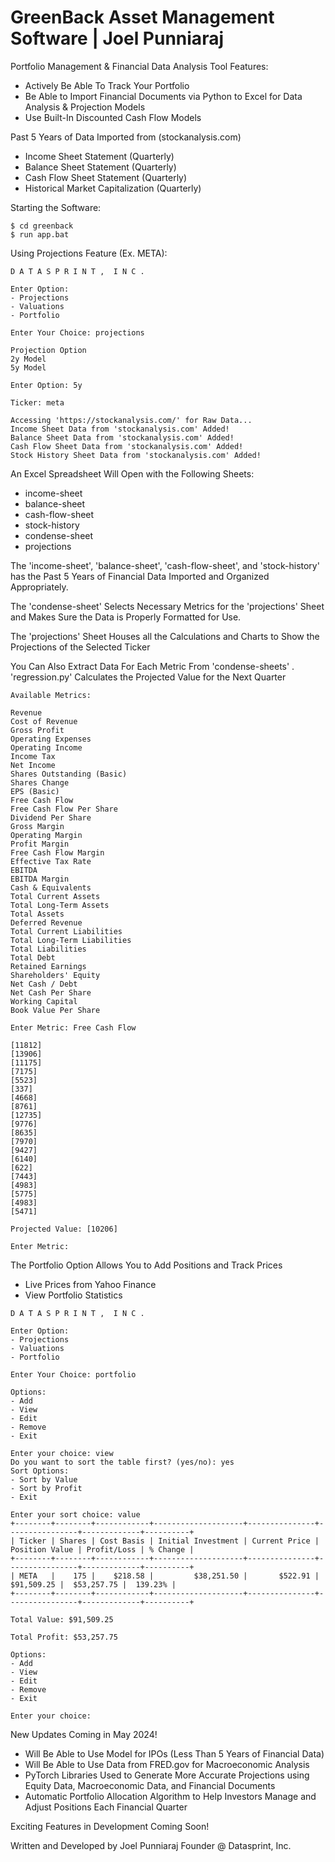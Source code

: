 # GreenBack Asset Management Software | Joel Punniaraj

Portfolio Management & Financial Data Analysis Tool Features:
  - Actively Be Able To Track Your Portfolio
  - Be Able to Import Financial Documents via Python 
    to Excel for Data Analysis & Projection Models
  - Use Built-In Discounted Cash Flow Models

Past 5 Years of Data Imported from (stockanalysis.com)
  - Income Sheet Statement (Quarterly)
  - Balance Sheet Statement (Quarterly)
  - Cash Flow Sheet Statement (Quarterly)
  - Historical Market Capitalization (Quarterly)

Starting the Software:

```
$ cd greenback
$ run app.bat
```

Using Projections Feature (Ex. META):

```
D A T A S P R I N T ,  I N C .

Enter Option:      
- Projections      
- Valuations       
- Portfolio        

Enter Your Choice: projections

Projection Option 
2y Model
5y Model

Enter Option: 5y  

Ticker: meta

Accessing 'https://stockanalysis.com/' for Raw Data...
Income Sheet Data from 'stockanalysis.com' Added!
Balance Sheet Data from 'stockanalysis.com' Added!
Cash Flow Sheet Data from 'stockanalysis.com' Added!
Stock History Sheet Data from 'stockanalysis.com' Added!
```

An Excel Spreadsheet Will Open with the Following Sheets:
- income-sheet
- balance-sheet
- cash-flow-sheet
- stock-history
- condense-sheet
- projections



The 'income-sheet', 'balance-sheet', 'cash-flow-sheet', and 'stock-history'
has the Past 5 Years of Financial Data Imported and Organized Appropriately. 

The 'condense-sheet' Selects Necessary Metrics for the 'projections' Sheet and
Makes Sure the Data is Properly Formatted for Use. 

The 'projections' Sheet Houses all the Calculations and Charts to Show the 
Projections of the Selected Ticker

You Can Also Extract Data For Each Metric From 'condense-sheets' . 'regression.py' 
Calculates the Projected Value for the Next Quarter

```
Available Metrics: 

Revenue
Cost of Revenue
Gross Profit
Operating Expenses
Operating Income
Income Tax
Net Income
Shares Outstanding (Basic) 
Shares Change
EPS (Basic)
Free Cash Flow
Free Cash Flow Per Share   
Dividend Per Share
Gross Margin
Operating Margin
Profit Margin
Free Cash Flow Margin      
Effective Tax Rate
EBITDA
EBITDA Margin
Cash & Equivalents
Total Current Assets       
Total Long-Term Assets     
Total Assets
Deferred Revenue
Total Current Liabilities  
Total Long-Term Liabilities
Total Liabilities
Total Debt
Retained Earnings
Shareholders' Equity       
Net Cash / Debt
Net Cash Per Share
Working Capital
Book Value Per Share       

Enter Metric: Free Cash Flow
 
[11812]
[13906]
[11175]
[7175] 
[5523] 
[337]  
[4668] 
[8761] 
[12735]
[9776] 
[8635] 
[7970] 
[9427] 
[6140] 
[622]
[7443]
[4983]
[5775]
[4983]
[5471]
 
Projected Value: [10206]
 
Enter Metric:
```

The Portfolio Option Allows You to Add Positions and Track Prices
- Live Prices from Yahoo Finance
- View Portfolio Statistics

```
D A T A S P R I N T ,  I N C .

Enter Option:      
- Projections      
- Valuations       
- Portfolio        

Enter Your Choice: portfolio

Options:
- Add 
- View
- Edit
- Remove         
- Exit

Enter your choice: view
Do you want to sort the table first? (yes/no): yes
Sort Options:
- Sort by Value
- Sort by Profit        
- Exit

Enter your sort choice: value
+--------+--------+------------+--------------------+---------------+----------------+-------------+----------+
| Ticker | Shares | Cost Basis | Initial Investment | Current Price | Position Value | Profit/Loss | % Change |
+--------+--------+------------+--------------------+---------------+----------------+-------------+----------+
| META   |    175 |    $218.58 |         $38,251.50 |       $522.91 |     $91,509.25 |  $53,257.75 |  139.23% |
+--------+--------+------------+--------------------+---------------+----------------+-------------+----------+

Total Value: $91,509.25

Total Profit: $53,257.75

Options:
- Add 
- View 
- Edit 
- Remove 
- Exit

Enter your choice:  
```  

New Updates Coming in May 2024!
  - Will Be Able to Use Model for IPOs (Less Than 5 Years of Financial Data)
  - Will Be Able to Use Data from FRED.gov for Macroeconomic Analysis 
  - PyTorch Libraries Used to Generate More Accurate Projections
    using Equity Data, Macroeconomic Data, and Financial Documents
  - Automatic Portfolio Allocation Algorithm to Help Investors
    Manage and Adjust Positions Each Financial Quarter

Exciting Features in Development Coming Soon!

Written and Developed by Joel Punniaraj
Founder @ Datasprint, Inc.
